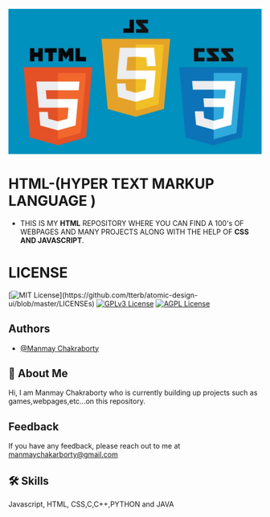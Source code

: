 <!-- ![Logo](html.jpg) -->
<kbd>![Image](html.jpg)</kbd>

    
# HTML-(HYPER TEXT MARKUP LANGUAGE )
 -  THIS IS MY **HTML** REPOSITORY WHERE YOU CAN FIND A 100's OF WEBPAGES AND MANY PROJECTS ALONG WITH THE HELP OF **CSS AND JAVASCRIPT**.

# LICENSE

[![MIT License](https://img.shields.io/apm/l/atomic-design-ui.svg?)](https://github.com/tterb/atomic-design-ui/blob/master/LICENSEs)
[![GPLv3 License](https://img.shields.io/badge/License-GPL%20v3-yellow.svg)](https://opensource.org/licenses/)
[![AGPL License](https://img.shields.io/badge/license-AGPL-blue.svg)](http://www.gnu.org/licenses/agpl-3.0)


## Authors

- [@Manmay Chakraborty](https://www.github.com/manmay2)


## 🚀 About Me
Hi, I am Manmay Chakraborty who is currently building up projects such as games,webpages,etc...on this repository.




## Feedback

If you have any feedback, please reach out to me at manmaychakarborty@gmail.com


## 🛠 Skills
Javascript, HTML, CSS,C,C++,PYTHON and JAVA

